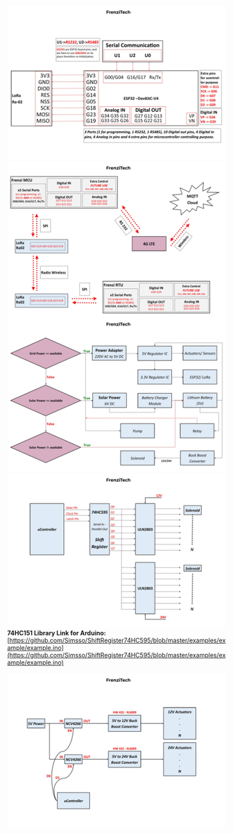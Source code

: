 ![M1](https://github.com/frenziopen/FrenziTech/blob/main/Hardware/Methodology/FrenziTechRTU1.jpg) </br>
![M2](https://github.com/frenziopen/FrenziTech/blob/main/Hardware/Methodology/FrenziTechRTU2.jpg) </br>
![M2](https://github.com/frenziopen/FrenziTech/blob/main/Hardware/Methodology/FrenziTechRTU3.jpg) </br>
![M2](https://github.com/frenziopen/FrenziTech/blob/main/Hardware/Methodology/FrenziTechRTU5.jpg) </br>
**74HC151 Library Link for Arduino:** [https://github.com/Simsso/ShiftRegister74HC595/blob/master/examples/example/example.ino](https://github.com/Simsso/ShiftRegister74HC595/blob/master/examples/example/example.ino) </br> </br>
![M2](https://github.com/frenziopen/FrenziTech/blob/main/Hardware/Methodology/FrenziTechRTU6.jpg) </br>

